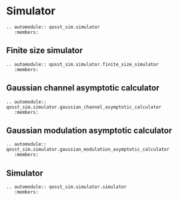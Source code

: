 # Simulator

```{eval-rst}
.. automodule:: qosst_sim.simulator
   :members:   
```

## Finite size simulator


```{eval-rst}
.. automodule:: qosst_sim.simulator.finite_size_simulator
   :members:   
```

## Gaussian channel asymptotic calculator


```{eval-rst}
.. automodule:: qosst_sim.simulator.gaussian_channel_asymptotic_calculator
   :members:   
```

## Gaussian modulation asymptotic calculator


```{eval-rst}
.. automodule:: qosst_sim.simulator.gaussian_modulation_asymptotic_calculator
   :members:   
```

## Simulator


```{eval-rst}
.. automodule:: qosst_sim.simulator.simulator
   :members:   
```